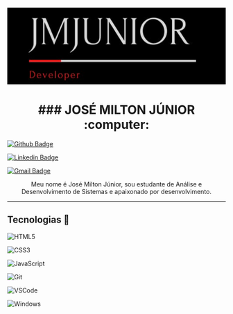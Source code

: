 
![Welcome](/logo-jmdeveloper.png?raw=true)

<h1 align="center">
### JOSÉ MILTON JÚNIOR :computer:
 </h1>


 

[![Github Badge](https://img.shields.io/badge/-Github-000?style=flat-square&logo=Github&logoColor=white&link=https://github.com/JmJunior20)]( https://github.com/JmJunior20)

[![Linkedin Badge](https://img.shields.io/badge/-LinkedIn-blue?style=flat-square&logo=Linkedin&logoColor=white&link=https://www.linkedin.com/in/jose-milton-junior-542774b0/)](https://www.linkedin.com/in/jose-milton-junior-542774b0/)

[![Gmail Badge](https://img.shields.io/badge/-Gmail-c14438?style=flat-square&logo=Gmail&logoColor=white&link=mailto:jmjuniormonteiro@gmail.com)](mailto:jmjuniormonteiro@gmail.com)


<p align="center">
Meu nome é José Milton Júnior, sou estudante de Análise e Desenvolvimento de Sistemas e apaixonado por desenvolvimento.
</p>


---

 

## Tecnologias :rocket:

 

 ![HTML5](https://img.shields.io/badge/-HTML5-E34F26?style=flat-square&logo=html5&logoColor=white)

 ![CSS3](https://img.shields.io/badge/-CSS3-549FDE?style=flat-square&logo=css3&logoColor=white)

 ![JavaScript](https://img.shields.io/badge/-JavaScript-F7B93E?style=flat-square&logo=javascript&logoColor=fff)

 ![Git](https://img.shields.io/badge/-Git-F05032?style=flat-square&logo=git&logoColor=white)

 ![VSCode](https://img.shields.io/badge/-VSCode-0085D1?style=flat-square&logo=visual-studio-code&logoColor=white)

 ![Windows](https://img.shields.io/badge/-Windows-00ADEF?style=flat-square&logo=windows&logoColor=white)


